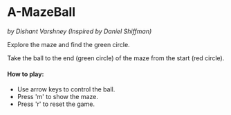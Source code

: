 # A-MazeBall

*by Dishant Varshney (Inspired by Daniel Shiffman)*

Explore the maze and find the green circle.

Take the ball to the end (green circle) of the maze from the start (red circle).

#### How to play:
* Use arrow keys to control the ball.
* Press 'm' to show the maze.
* Press 'r' to reset the game.
